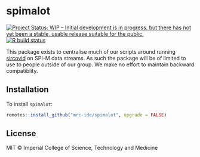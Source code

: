 # spimalot

<!-- badges: start -->
[![Project Status: WIP – Initial development is in progress, but there has not yet been a stable, usable release suitable for the public.](https://www.repostatus.org/badges/latest/wip.svg)](https://www.repostatus.org/#wip)
[![R build status](https://github.com/mrc-ide/spimalot/workflows/R-CMD-check/badge.svg)](https://github.com/mrc-ide/spimalot/actions)
<!-- badges: end -->

This package exists to centralise much of our scripts around running [sircovid](https://github.com/mrc-ide/sircovid) on SPI-M data streams. As such the package will be of limited to use to people outside of our group.  We make no effort to maintain backward compatiblity.

## Installation

To install `spimalot`:

```r
remotes::install_github("mrc-ide/spimalot", upgrade = FALSE)
```

## License

MIT © Imperial College of Science, Technology and Medicine
